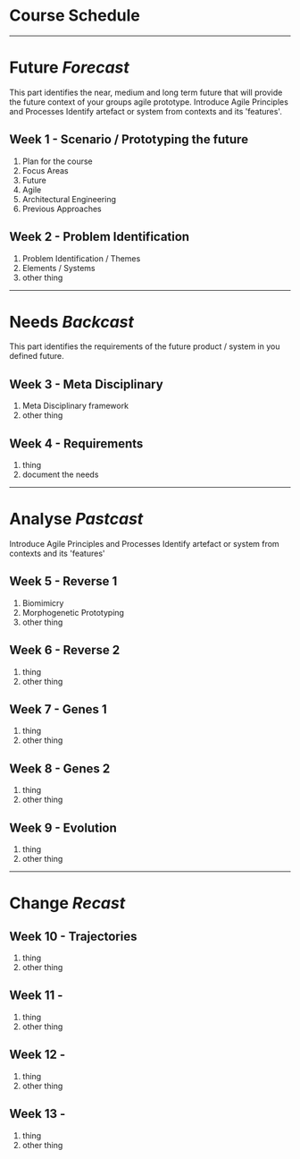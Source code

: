 # Course Schedule

-------------------------------------
# Future *Forecast*
This part identifies the near, medium and long term future that will provide the future context of your groups agile prototype. Introduce Agile Principles and Processes
Identify artefact or system from contexts and its 'features'.

## Week 1 - Scenario / Prototyping the future
1. Plan for the course
2. Focus Areas
3. Future
4. Agile
5. Architectural Engineering
6. Previous Approaches

## Week 2 - Problem Identification
1. Problem Identification / Themes
2. Elements / Systems
3. other thing

-------------------------------------
# Needs *Backcast*
This part identifies the requirements of the future product / system in you defined future.

## Week 3 - Meta Disciplinary
1. Meta Disciplinary framework
2. other thing

## Week 4 - Requirements
1. thing
2. document the needs

-------------------------------------
# Analyse *Pastcast*
Introduce Agile Principles and Processes
Identify artefact or system from contexts and its 'features'

## Week 5 - Reverse 1
1. Biomimicry
2. Morphogenetic Prototyping
3. other thing

## Week 6 - Reverse 2
1. thing
2. other thing

## Week 7 - Genes 1
1. thing
2. other thing

## Week 8 - Genes 2
1. thing
2. other thing

## Week 9 - Evolution
1. thing
2. other thing

-------------------------------------
# Change *Recast*

## Week 10 - Trajectories
1. thing
2. other thing

## Week 11 - 
1. thing
2. other thing

## Week 12 - 
1. thing
2. other thing

## Week 13 - 
1. thing
2. other thing
